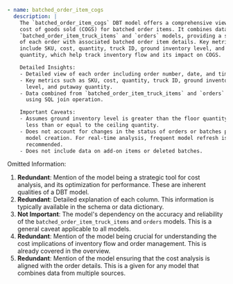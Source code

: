 ```yaml
- name: batched_order_item_cogs
  description: |
    The `batched_order_item_cogs` DBT model offers a comprehensive view of the 
    cost of goods sold (COGS) for batched order items. It combines data from 
    `batched_order_item_truck_items` and `orders` models, providing a snapshot 
    of each order with associated batched order item details. Key metrics 
    include SKU, cost, quantity, truck ID, ground inventory level, and putaway 
    quantity, which help track inventory flow and its impact on COGS. 

    Detailed Insights:
    - Detailed view of each order including order number, date, and time.
    - Key metrics such as SKU, cost, quantity, truck ID, ground inventory 
      level, and putaway quantity.
    - Data combined from `batched_order_item_truck_items` and `orders` models 
      using SQL join operation.

    Important Caveats:
    - Assumes ground inventory level is greater than the floor quantity and 
      less than or equal to the ceiling quantity.
    - Does not account for changes in the status of orders or batches post 
      model creation. For real-time analysis, frequent model refresh is 
      recommended.
    - Does not include data on add-on items or deleted batches.
```

Omitted Information:
1. **Redundant**: Mention of the model being a strategic tool for cost analysis, and its optimization for performance. These are inherent qualities of a DBT model.
2. **Redundant**: Detailed explanation of each column. This information is typically available in the schema or data dictionary.
3. **Not Important**: The model's dependency on the accuracy and reliability of the `batched_order_item_truck_items` and `orders` models. This is a general caveat applicable to all models.
4. **Redundant**: Mention of the model being crucial for understanding the cost implications of inventory flow and order management. This is already covered in the overview.
5. **Redundant**: Mention of the model ensuring that the cost analysis is aligned with the order details. This is a given for any model that combines data from multiple sources.
